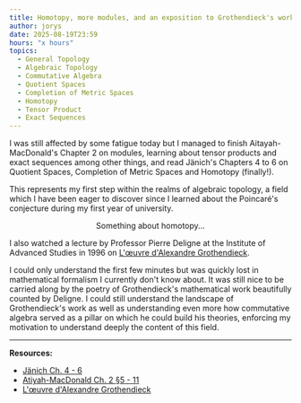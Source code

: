 ```yaml
---
title: Homotopy, more modules, and an exposition to Grothendieck's work
author: jorys
date: 2025-08-19T23:59
hours: "x hours"
topics:
  - General Topology
  - Algebraic Topology
  - Commutative Algebra
  - Quotient Spaces
  - Completion of Metric Spaces
  - Homotopy
  - Tensor Product
  - Exact Sequences
---
```



I was still affected by some fatigue today but I managed to finish Aitayah-MacDonald's Chapter 2 on modules, learning about tensor products and exact sequences among other things, and read Jänich's Chapters 4 to 6 on Quotient Spaces, Completion of Metric Spaces and Homotopy (finally!).

This represents my first step within the realms of algebraic topology, a field which I have been eager to discover since I learned about the Poincaré's conjecture during my first year of university.

$$ \text{Something about homotopy...} $$

I also watched a lecture by Professor Pierre Deligne at the Institute of Advanced Studies in 1996 on [L'œuvre d'Alexandre Grothendieck](https://youtu.be/PeMAyPGjL68?si=_Bxt0u5tTFaNsJCM).

I could only understand the first few minutes but was quickly lost in mathematical formalism I currently don't know about. It was still nice  to be carried along by the poetry of Grothendieck's mathematical work beautifully counted by Deligne. I could still understand the landscape  of Grothendieck's work as well as understanding even more how commutative algebra served as a pillar on which he could build his theories, enforcing  my motivation to understand deeply the content of this field.


---
**Resources:**
* [Jänich Ch. 4 - 6](ajoute_lien.com)
* [Atiyah-MacDonald Ch. 2 §5 - 11](ajoute_lien.com)
* [L'œuvre d'Alexandre Grothendieck](https://youtu.be/PeMAyPGjL68?si=_Bxt0u5tTFaNsJCM)

